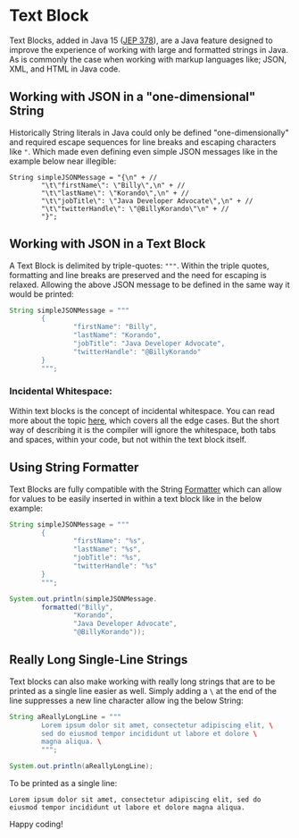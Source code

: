 # Text Block

Text Blocks, added in Java 15 ([JEP 378](https://openjdk.java.net/jeps/378)), are a Java feature designed to improve the experience of working with large and formatted strings in Java. As is commonly the case when working with markup languages like; JSON, XML, and HTML in Java code.  

## Working with JSON in a "one-dimensional" String

Historically String literals in Java could only be defined "one-dimensionally" and required escape sequences for line breaks and escaping characters like `"`. Which made even defining even simple JSON messages like in the example below near illegible: 

```
String simpleJSONMessage = "{\n" + //
		"\t\"firstName\": \"Billy\",\n" + //
		"\t\"lastName\": \"Korando\",\n" + //
		"\t\"jobTitle\": \"Java Developer Advocate\",\n" + //
		"\t\"twitterHandle\": \"@BillyKorando\"\n" + //
		"}";
```

## Working with JSON in a Text Block

A Text Block is delimited by triple-quotes: `"""`. Within the triple quotes, formatting and line breaks are preserved and the need for escaping is relaxed. Allowing the above JSON message to be defined in the same way it would be printed:

```java
String simpleJSONMessage = """
		{
		        "firstName": "Billy",
		        "lastName": "Korando",
		        "jobTitle": "Java Developer Advocate",
		        "twitterHandle": "@BillyKorando"
		}
		""";
```

### Incidental Whitespace:

Within text blocks is the concept of incidental whitespace. You can read more about the topic [here](https://cr.openjdk.java.net/~jlaskey/Strings/TextBlocksGuide_v9.html#incidental-white-space), which covers all the edge cases. But the short way of describing it is the compiler will ignore the whitespace, both tabs and spaces, within your code, but not within the text block itself. 

## Using String Formatter

Text Blocks are fully compatible with the String [Formatter](https://docs.oracle.com/en/java/javase/16/docs/api/java.base/java/util/Formatter.html) which can allow for values to be easily inserted in within a text block like in the below example:

```java
String simpleJSONMessage = """
		{
		        "firstName": "%s",
		        "lastName": "%s",
		        "jobTitle": "%s",
		        "twitterHandle": "%s"
		}
		""";

System.out.println(simpleJSONMessage.
		formatted("Billy", 
				"Korando", 
				"Java Developer Advocate", 
				"@BillyKorando"));
```

## Really Long Single-Line Strings

Text blocks can also make working with really long strings that are to be printed as a single line easier as well. Simply adding a `\` at the end of the line suppresses a new line character allow ing the below String:

```java
String aReallyLongLine = """
		Lorem ipsum dolor sit amet, consectetur adipiscing elit, \
		sed do eiusmod tempor incididunt ut labore et dolore \
		magna aliqua. \
		""";

System.out.println(aReallyLongLine);
```

To be printed as a single line:

```
Lorem ipsum dolor sit amet, consectetur adipiscing elit, sed do eiusmod tempor incididunt ut labore et dolore magna aliqua.
```

 Happy coding!
